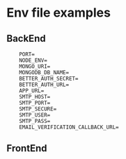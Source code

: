 # Env file examples

## BackEnd

```env
    PORT=
    NODE_ENV=
    MONGO_URI=
    MONGODB_DB_NAME=
    BETTER_AUTH_SECRET=
    BETTER_AUTH_URL=
    APP_URL=
    SMTP_HOST=
    SMTP_PORT=
    SMTP_SECURE=
    SMTP_USER=
    SMTP_PASS=
    EMAIL_VERIFICATION_CALLBACK_URL=
```

## FrontEnd

```env

```
